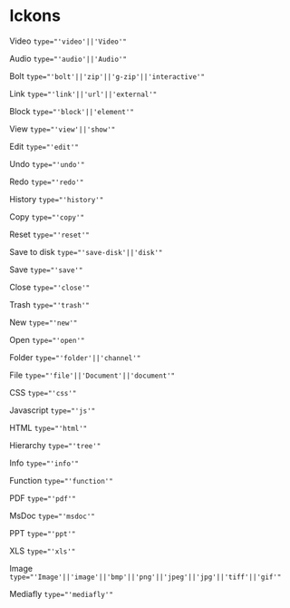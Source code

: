 # Ickons

Video `type="'video'||'Video'"`

Audio `type="'audio'||'Audio'"`

Bolt `type="'bolt'||'zip'||'g-zip'||'interactive'"`

Link `type="'link'||'url'||'external'"`

Block `type="'block'||'element'"`

View `type="'view'||'show'"`

Edit `type="'edit'"`

Undo `type="'undo'"`

Redo `type="'redo'"`

History `type="'history'"`

Copy `type="'copy'"`

Reset `type="'reset'"`

Save to disk `type="'save-disk'||'disk'"`

Save `type="'save'"`

Close `type="'close'"`

Trash `type="'trash'"`

New `type="'new'"`

Open `type="'open'"`

Folder `type="'folder'||'channel'"`

File `type="'file'||'Document'||'document'"`

CSS `type="'css'"`

Javascript `type="'js'"`

HTML `type="'html'"`

Hierarchy `type="'tree'"`

Info `type="'info'"`

Function `type="'function'"`

PDF `type="'pdf'"`

MsDoc `type="'msdoc'"`

PPT `type="'ppt'"`

XLS `type="'xls'"`

Image `type="'Image'||'image'||'bmp'||'png'||'jpeg'||'jpg'||'tiff'||'gif'"`

Mediafly `type="'mediafly'"`
